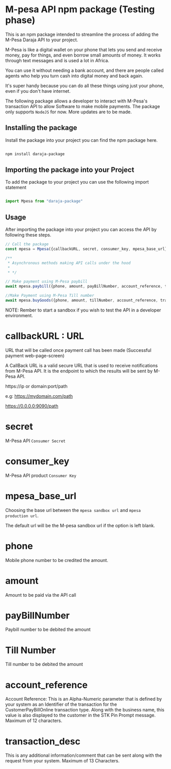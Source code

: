 # M-pesa API npm package (Testing phase)

This is an npm package intended to streamline the process of adding the M-Pesa Daraja API to your project.

M-Pesa is like a digital wallet on your phone that lets you send and receive money, pay for things, and even borrow small amounts of money. It works through text messages and is used a lot in Africa.

You can use it without needing a bank account, and there are people called agents who help you turn cash into digital money and back again.

It's super handy because you can do all these things using just your phone, even if you don't have internet.

The following package allows a developer to interact with M-Pesa's transaction API to allow Software to make mobile payments. The package only supports `NodeJS` for now. More updates are to be made.

## Installing the package

Install the package into your project you can find the npm package here.

```sh

npm install daraja-package


```

## Importing the package into your Project

To add the package to your project you can use the following import statement

```js

import Mpesa from "daraja-package"


```

## Usage

After importing the package into your project you can access the API by following these steps.

```js
// Call the package
const mpesa = Mpesa({callbackURL, secret, consumer_key, mpesa_base_url});

/** 
 * Asynchronous methods making API calls under the hood
 *
 * */

// Make payment using M-Pesa paybill 
await mpesa.paybill({phone, amount, payBillNumber, account_reference, transaction_desc});

//Make Payment using M-Pesa Till number
await mpesa.buyGoods({phone, amount, tillNumber, account_reference, transaction_desc});


```

NOTE: Rember to start a sandbox if you wish to test the API in a developer environment.

# callbackURL  : URL

URL that will be called once payment call has been made (Successful payment web-page-screen)

A CallBack URL is a valid secure URL that is used to receive notifications from M-Pesa API. It is the endpoint to which the results will be sent by M-Pesa API.

https://ip or domain:port/path

e.g: https://mydomain.com/path

https://0.0.0.0:9090/path

# secret

M-Pesa API `Consumer Secret`

# consumer_key

M-Pesa API product `Consumer Key`

# mpesa_base_url

Choosing the base url between the `mpesa sandbox url` and `mpesa production url`.

The default url will be the M-pesa sandbox url if the option is left blank.

# phone

Mobile phone number to be credited the amount.

# amount

Amount to be paid via the API call

# payBillNumber

Paybill number to be debited the amount

# Till Number

Till number to be debited the amount

# account_reference

Account Reference: This is an Alpha-Numeric parameter that is defined by your system as an Identifier of the transaction for the CustomerPayBillOnline transaction type. Along with the business name, this value is also displayed to the customer in the STK Pin Prompt message. Maximum of 12 characters.

# transaction_desc

This is any additional information/comment that can be sent along with the request from your system. Maximum of 13 Characters.



